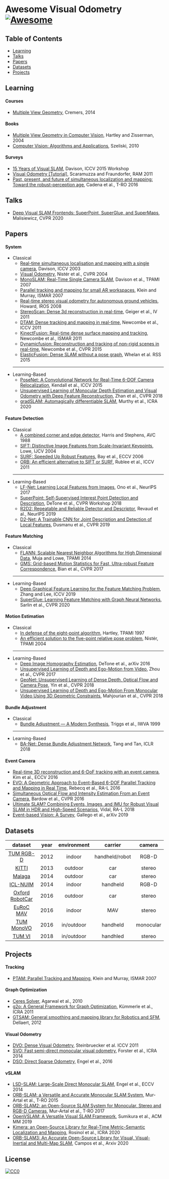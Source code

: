 # Awesome Visual Odometry [![Awesome](https://cdn.rawgit.com/sindresorhus/awesome/d7305f38d29fed78fa85652e3a63e154dd8e8829/media/badge.svg)](https://github.com/sindresorhus/awesome)

## Table of Contents

- [Learning](#courses)
- [Talks](#talks)
- [Papers](#papers)
- [Datasets](#datasets)
- [Projects](#projects)

## Learning

#### Courses

- [Multiple View Geometry](https://vision.in.tum.de/teaching/online/mvg), Cremers, 2014

#### Books
- [Multiple View Geometry in Computer Vision](https://www.robots.ox.ac.uk/~vgg/hzbook/), Hartley and Zisserman, 2004
- [Computer Vision: Algorithms and Applications](https://szeliski.org/Book/), Szeliski, 2010
#### Surveys

- [15 Years of Visual SLAM](http://wp.doc.ic.ac.uk/thefutureofslam/wp-content/uploads/sites/93/2015/12/slides_ajd.pdf), Davison, ICCV 2015 Workshop
- [Visual Odometry [Tutorial]](https://ieeexplore.ieee.org/abstract/document/6096039?casa_token=VV2yka6jC-EAAAAA:SVUZ6BWao5ZhKVQmqoJwqj-5hfDL5oq15StyyfFKV2--bXwuM0YX9_G6lZODuZE5HGPwATdTz1o), Scaramuzza and Fraundorfer, RAM 2011
- [Past, present, and future of simultaneous localization and mapping: Toward the robust-perception age](https://ieeexplore.ieee.org/abstract/document/7747236), Cadena et al., T-RO 2016

## Talks

- [Deep Visual SLAM Frontends: SuperPoint, SuperGlue, and SuperMaps](https://www.youtube.com/watch?v=u7Yo5EtOATQ), Malisiewicz, CVPR 2020

## Papers

#### System
- Classical
    - [Real-time simultaneous localisation and mapping with a single camera](https://ieeexplore.ieee.org/abstract/document/1238654), Davison, ICCV 2003
    - [Visual Odometry](https://ieeexplore.ieee.org/abstract/document/1315094?casa_token=9MFPKQrYt0oAAAAA:se45fHIngWObVwjYS5y3Dhlo5WPb8b-K8an41ecJhDVwFhCqUzEObJXvZx95f9VO0qm3TVTrlTY), Nistér et al., CVPR 2004
    - [MonoSLAM: Real-Time Single Camera SLAM](https://ieeexplore.ieee.org/abstract/document/4160954), Davison et al., TPAMI 2007
    - [Parallel tracking and mapping for small AR workspaces](https://www.robots.ox.ac.uk/~gk/publications/KleinMurray2007ISMAR.pdf), Klein and Murray, ISMAR 2007
    - [Real-time stereo visual odometry for autonomous ground vehicles](https://ieeexplore.ieee.org/document/4651147), Howard, IROS 2008
    - [StereoScan: Dense 3d reconstruction in real-time](https://ieeexplore.ieee.org/document/5940405), Geiger et al., IV 2011
    - [DTAM: Dense tracking and mapping in real-time](https://ieeexplore.ieee.org/abstract/document/6126513), Newcombe et al., ICCV 2011
    - [KinectFusion: Real-time dense surface mapping and tracking](https://ieeexplore.ieee.org/abstract/document/6162880), Newcombe et al., ISMAR 2011
    - [Dynamicfusion: Reconstruction and tracking of non-rigid scenes in real-time](https://ieeexplore.ieee.org/document/7298631), Newcombe et al., CVPR 2015
    - [ElasticFusion: Dense SLAM without a pose graph](http://roboticsproceedings.org/rss11/p01.pdf), Whelan et al. RSS 2015
    ---
- Learning-Based
    - [PoseNet: A Convolutional Network for Real-Time 6-DOF Camera Relocalization](https://www.cv-foundation.org/openaccess/content_iccv_2015/html/Kendall_PoseNet_A_Convolutional_ICCV_2015_paper.html), Kendall et al., ICCV 2015
    - [Unsupervised Learning of Monocular Depth Estimation and Visual Odometry with Deep Feature Reconstruction](https://openaccess.thecvf.com/content_cvpr_2018/html/Zhan_Unsupervised_Learning_of_CVPR_2018_paper.html), Zhan et al., CVPR 2018
    - [gradSLAM: Automagically differentiable SLAM](https://arxiv.org/abs/1910.10672), Murthy et al., ICRA 2020

#### Feature Detection
- Classical
    - [A combined corner and edge detector](http://www.bmva.org/bmvc/1988/avc-88-023.html), Harris and Stephens, AVC 1988
    - [SIFT: Distinctive Image Features from Scale-Invariant Keypoints](https://link.springer.com/article/10.1023/B:VISI.0000029664.99615.94), Lowe, IJCV 2004
    - [SURF: Speeded Up Robust Features](https://link.springer.com/chapter/10.1007/11744023_32), Bay et al., ECCV 2006
    - [ORB: An efficient alternative to SIFT or SURF](https://ieeexplore.ieee.org/document/6126544), Rublee et al., ICCV 2011
    ---
- Learning-Based
    - [LF-Net: Learning Local Features from Images](), Ono et al., NeurIPS 2017
    - [SuperPoint: Self-Supervised Interest Point Detection and Description](https://arxiv.org/abs/1712.07629), DeTone et al., CVPR Workshop 2018
    - [R2D2: Repeatable and Reliable Detector and Descriptor](https://arxiv.org/abs/1906.06195), Revaud et al., NeurIPS 2019
    - [D2-Net: A Trainable CNN for Joint Description and Detection of Local Features](https://arxiv.org/abs/1905.03561), Dusmanu et al., CVPR 2019

#### Feature Matching
- Classical
    - [FLANN: Scalable Nearest Neighbor Algorithms for High Dimensional Data](https://ieeexplore.ieee.org/document/6809191), Muja and Lowe, TPAMI 2014
    - [GMS: Grid-based Motion Statistics for Fast, Ultra-robust Feature Correspondence](https://ieeexplore.ieee.org/document/8099785), Bian et al., CVPR 2017
    ---
- Learning-Based
    - [Deep Graphical Feature Learning for the Feature Matching Problem](https://openaccess.thecvf.com/content_ICCV_2019/html/Zhang_Deep_Graphical_Feature_Learning_for_the_Feature_Matching_Problem_ICCV_2019_paper.html), Zhang and Lee, ICCV 2019
    - [SuperGlue: Learning Feature Matching with Graph Neural Networks](https://arxiv.org/abs/1911.11763), Sarlin et al., CVPR 2020
#### Motion Estimation
- Classical
    - [In defense of the eight-point algorithm](https://ieeexplore.ieee.org/abstract/document/601246), Hartley, TPAMI 1997
    - [An efficient solution to the five-point relative pose problem](https://ieeexplore.ieee.org/abstract/document/1288525?casa_token=SdQVAwGw1SsAAAAA:ehTyMRy_9qvpPNPduQaWiVWoO5SlEmfFtnXL222Ojg9icueDFUKXjVcr-DojSetVXSe4l76rduc), Nistér, TPAMI 2004
    ---
- Learning-Based
    - [Deep Image Homography Estimation](https://arxiv.org/abs/1606.03798), DeTone et al., arXiv 2016
    - [Unsupervised Learning of Depth and Ego-Motion from Video](https://people.eecs.berkeley.edu/~tinghuiz/projects/SfMLearner/cvpr17_sfm_final.pdf), Zhou et al., CVPR 2017
    - [GeoNet: Unsupervised Learning of Dense Depth, Optical Flow and Camera Pose](https://openaccess.thecvf.com/content_cvpr_2018/html/Yin_GeoNet_Unsupervised_Learning_CVPR_2018_paper.html), Yin et al., CVPR 2018
    - [Unsupervised Learning of Depth and Ego-Motion From Monocular Video Using 3D Geometric Constraints](https://openaccess.thecvf.com/content_cvpr_2018/html/Mahjourian_Unsupervised_Learning_of_CVPR_2018_paper.html), Mahjourian et al., CVPR 2018

#### Bundle Adjustment

- Classical
    - [Bundle Adjustment — A Modern Synthesis](https://lear.inrialpes.fr/pubs/2000/TMHF00/Triggs-va99.pdf), Triggs et al., IWVA 1999
    ---
- Learning-Based
    - [BA-Net: Dense Bundle Adjustment Network](https://arxiv.org/abs/1806.04807), Tang and Tan, ICLR 2018

#### Event Camera
- [Real-time 3D reconstruction and 6-DoF tracking with an event camera](https://link.springer.com/chapter/10.1007/978-3-319-46466-4_21), Kim et al., ECCV 2016
- [EVO: A Geometric Approach to Event-Based 6-DOF Parallel Tracking and Mapping in Real Time](https://ieeexplore.ieee.org/abstract/document/7797445), Rebecq et al., RA-L 2016
- [Simultaneous Optical Flow and Intensity Estimation From an Event Camera](https://openaccess.thecvf.com/content_cvpr_2016/html/Bardow_Simultaneous_Optical_Flow_CVPR_2016_paper.html), Bardow et al., CVPR 2016
- [Ultimate SLAM? Combining Events, Images, and IMU for Robust Visual SLAM in HDR and High-Speed Scenarios](https://arxiv.org/abs/1709.06310), Vidal, RA-L 2018
- [Event-based Vision: A Survey](https://arxiv.org/abs/1904.08405), Gallego et al., arXiv 2019

## Datasets

|dataset|year|environment| carrier | camera |
|:-:|:-:|:-:|:-:|:-:|
|[TUM RGB-D](http://vision.in.tum.de/data/datasets/rgbd-dataset/download) | 2012 | indoor | handheld/robot | RGB-D
|[KITTI](http://www.cvlibs.net/datasets/kitti)| 2013 | outdoor | car | stereo
| [Malaga](https://www.mrpt.org/MalagaUrbanDataset) | 2014 | outdoor | car | stereo
| [ICL-NUIM](https://www.doc.ic.ac.uk/~ahanda/VaFRIC/iclnuim.html) | 2014 | indoor | handheld | RGB-D
| [Oxford RobotCar](https://robotcar-dataset.robots.ox.ac.uk/) | 2016 | outdoor | car | stereo
| [EuRoC MAV](https://projects.asl.ethz.ch/datasets/doku.php?id=kmavvisualinertialdatasets) | 2016 | indoor | MAV | stereo
| [TUM MonoVO](https://vision.in.tum.de/data/datasets/mono-dataset) | 2016 | in/outdoor | handheld | monocular
| [TUM VI](https://vision.in.tum.de/data/datasets/visual-inertial-dataset) | 2018 | in/outdoor | handhled | stereo

## Projects

#### Tracking

- [PTAM: Parallel Tracking and Mapping](http://www.robots.ox.ac.uk/~gk/PTAM/), Klein and Murray, ISMAR 2007

#### Graph Optimization

- [Ceres Solver](https://github.com/ceres-solver/ceres-solver), Agarwal et al., 2010
- [g2o: A General Framework for Graph Optimization](https://github.com/RainerKuemmerle/g2o), Kümmerle et al., ICRA 2011
- [GTSAM: General smoothing and mapping library for Robotics and SFM](https://collab.cc.gatech.edu/borg/gtsam?destination=node%2F299), Dellaert, 2012

#### Visual Odometry

- [DVO: Dense Visual Odometry](https://github.com/tum-vision/dvo_slam), Steinbruecker et al. ICCV 2011
- [SVO: Fast semi-direct monocular visual odometry](https://github.com/uzh-rpg/rpg_svo), Forster et al., ICRA 2014
- [DSO: Direct Sparse Odometry](https://github.com/JakobEngel/dso_ros), Engel et al., 2016

#### vSLAM

- [LSD-SLAM: Large-Scale Direct Monocular SLAM](https://github.com/tum-vision/lsd_slam), Engel et al., ECCV 2014
- [ORB-SLAM: a Versatile and Accurate Monocular SLAM System](https://github.com/raulmur/ORB_SLAM), Mur-Artal et al., T-RO 2015
- [ORB-SLAM2: an Open-Source SLAM System for Monocular, Stereo and RGB-D Cameras](https://github.com/raulmur/ORB_SLAM2), Mur-Artal et al., T-RO 2017
- [OpenVSLAM: A Versatile Visual SLAM Framework](https://github.com/xdspacelab/openvslam), Sumikura et al., ACM MM 2019
- [Kimera: an Open-Source Library for Real-Time Metric-Semantic Localization and Mapping](https://github.com/MIT-SPARK/Kimera), Rosinol et al., ICRA 2020
- [ORB-SLAM3: An Accurate Open-Source Library for Visual, Visual-Inertial and Multi-Map SLAM](https://arxiv.org/abs/2007.11898), Campos et al., Arxiv 2020

## License

[![CC0](http://mirrors.creativecommons.org/presskit/buttons/88x31/svg/cc-zero.svg)](https://creativecommons.org/publicdomain/zero/1.0/)